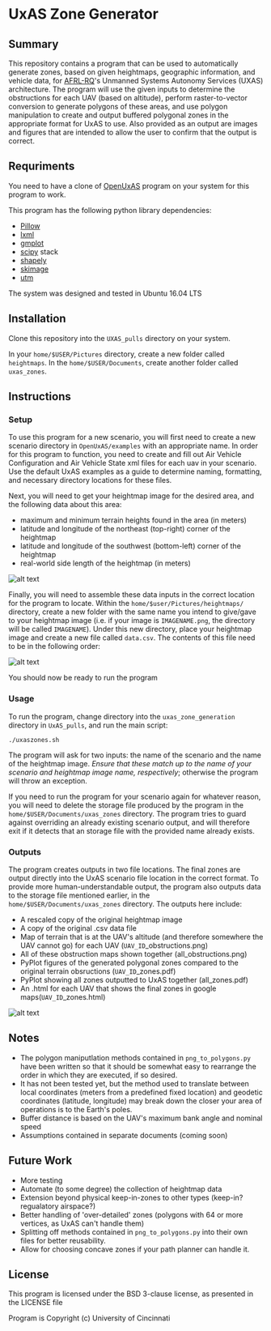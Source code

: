 # UxAS Zone Generator

## Summary

This repository contains a program that can be used to automatically generate zones, based on given heightmaps, geographic information, and vehicle data, for [AFRL-RQ](http://www.wpafb.af.mil/afrl/rq/)'s Unmanned Systems Autonomy Services (UXAS) architecture. The program will use the given inputs to determine the obstructions for each UAV (based on altitude), perform raster-to-vector conversion to generate polygons of these areas, and use polygon manipulation to create and output buffered polygonal zones in the appropriate format for UxAS to use.  Also provided as an output are images and figures that are intended to allow the user to confirm that the output is correct.

## Requriments

You need to have a clone of [OpenUxAS](https://github.com/afrl-rq/OpenUxAS) program on your system for this program to work.

This program has the following python library dependencies:
  * [Pillow](http://pillow.readthedocs.io/en/3.0.x/index.html)
  * [lxml](http://lxml.de/)
  * [gmplot](https://github.com/eli-s-goldberg/gmplot)
  * [scipy](https://scipy.org/index.html) stack
  * [shapely](https://pypi.python.org/pypi/Shapely)
  * [skimage](http://scikit-image.org/)
  * [utm](https://pypi.python.org/pypi/utm)
  
The system was designed and tested in Ubuntu 16.04 LTS

## Installation

Clone this repository into the `UXAS_pulls` directory on your system.

In your `home/$USER/Pictures` directory, create a new folder called `heightmaps`. In the `home/$USER/Documents`, create another folder called `uxas_zones`.

## Instructions

### Setup

To use this program for a new scenario, you will first need to create a new scenario directory in `OpenUxAS/examples` with an appropriate name. In order for this program to function, you need to create and fill out Air Vehicle Configuration and Air Vehicle State xml files for each uav in your scenario. Use the default UxAS examples as a guide to determine naming, formatting, and necessary directory locations for these files.

Next, you will need to get your heightmap image for the desired area, and the following data about this area: 
  * maximum and minimum terrain heights found in the area (in meters)
  * latitude and longitude of the northeast (top-right) corner of the heightmap
  * latitude and longitude of the southwest (bottom-left) corner of the heightmap
  * real-world side length of the heightmap (in meters)
  
![alt text](https://github.com/MatthewVerbryke/uxas_zone_generation/doc/img_data.png "Required Image Data")

Finally, you will need to assemble these data inputs in the correct location for the program to locate. Within the `home/$user/Pictures/heightmaps/` directory, create a new folder with the same name you intend to give/gave to your heightmap image (i.e. if your image is `IMAGENAME.png`, the directory will be called `IMAGENAME`). Under this new directory, place your heightmap image and create a new file called `data.csv`. The contents of this file need to be in the following order:

![alt text](https://github.com/MatthewVerbryke/uxas_zone_generation/doc/data_csv.png ".csv File Format")

You should now be ready to run the program

### Usage

To run the program, change directory into the `uxas_zone_generation` directory in `UxAS_pulls`, and run the main script:

```
./uxaszones.sh
```

The program will ask for two inputs: the name of the scenario and the name of the heightmap image. *_Ensure that these match up to the name of your scenario and heightmap image name, respectively_*; otherwise the program will throw an exception.

If you need to run the program for your scenario again for whatever reason, you will need to delete the storage file produced by the program in the `home/$USER/Documents/uxas_zones` directory. The program tries to guard against overriding an already existing scenario output, and will therefore exit if it detects that an storage file with the provided name already exists. 

### Outputs

The program creates outputs in two file locations. The final zones are output directly into the UxAS scenario file location in the correct format. To provide more human-understandable output, the program also outputs data to the storage file mentioned earlier, in the `home/$USER/Documents/uxas_zones` directory. The outputs here include:

  * A rescaled copy of the original heightmap image
  * A copy of the original .csv data file
  * Map of terrain that is at the UAV's altitude (and therefore somewhere the UAV cannot go) for each UAV (`UAV_ID`_obstructions.png)
  * All of these obstruction maps shown together (all_obstructions.png)
  * PyPlot figures of the generated polygonal zones compared to the original terrain obsructions (`UAV_ID`_zones.pdf)
  * PyPlot showing all zones outputted to UxAS together (all_zones.pdf)
  * An .html for each UAV that shows the final zones in google maps(`UAV_ID`_zones.html)
  
![alt text](https://github.com/MatthewVerbryke/uxas_zone_generation/doc/outputs.png "Program Outputs")
  
## Notes

  * The polygon maniputlation methods contained in `png_to_polygons.py` have been written so that it should be somewhat easy to rearrange the order in which they are executed, if so desired.
  * It has not been tested yet, but the method used to translate between local coordinates (meters from a predefined fixed location) and geodetic coordinates (latitude, longitude) may break down the closer your area of operations is to the Earth's poles.
  * Buffer distance is based on the UAV's maximum bank angle and nominal speed
  * Assumptions contained in separate documents (coming soon)

## Future Work

  * More testing
  * Automate (to some degree) the collection of heightmap data
  * Extension beyond physical keep-in-zones to other types (keep-in? regualatory airspace?)
  * Better handling of 'over-detailed' zones (polygons with 64 or more vertices, as UxAS can't handle them)
  * Splitting off methods contained in `png_to_polygons.py` into their own files for better reusability.
  * Allow for choosing concave zones if your path planner can handle it.

## License

This program is licensed under the BSD 3-clause license, as presented in the LICENSE file

Program is Copyright (c) University of Cincinnati
